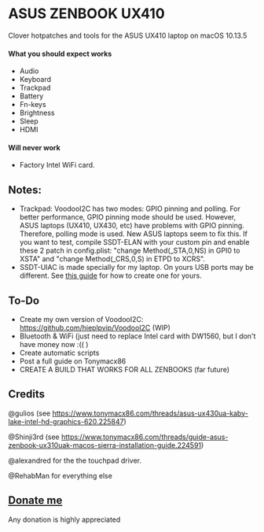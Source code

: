 # ASUS ZENBOOK UX410
Clover hotpatches and tools for the ASUS UX410 laptop on macOS 10.13.5

#### What you should expect works

* Audio
* Keyboard
* Trackpad
* Battery
* Fn-keys
* Brightness
* Sleep
* HDMI

#### Will never work

* Factory Intel WiFi card.

## Notes:
- Trackpad: VoodooI2C has two modes: GPIO pinning and polling. For better performance, GPIO pinning mode should be used. However, ASUS laptops (UX410, UX430, etc) have problems with GPIO pinning. Therefore, polling mode is used. New ASUS laptops seem to fix this. If you want to test, compile SSDT-ELAN with your custom pin and enable these 2 patch in config.plist: "change Method(_STA,0,NS) in GPI0 to XSTA" and "change Method(_CRS,0,S) in ETPD to XCRS".
- SSDT-UIAC is made specially for my laptop. On yours USB ports may be different. See [this guide](https://www.tonymacx86.com/threads/guide-creating-a-custom-ssdt-for-usbinjectall-kext.211311/) for how to create one for yours.

## To-Do

* Create my own version of VoodooI2C: https://github.com/hieplpvip/VoodooI2C (WIP)
* Bluetooth & WiFi (just need to replace Intel card with DW1560, but I don't have money now :(( )
* Create automatic scripts
* Post a full guide on Tonymacx86
* CREATE A BUILD THAT WORKS FOR ALL ZENBOOKS (far future)

## Credits

@gulios (see https://www.tonymacx86.com/threads/asus-ux430ua-kaby-lake-intel-hd-graphics-620.225847) 

@Shinji3rd (see https://www.tonymacx86.com/threads/guide-asus-zenbook-ux310uak-macos-sierra-installation-guide.224591)

@alexandred for the the touchpad driver.

@RehabMan for everything else

## [Donate me](https://paypal.me/hieplpvip)
Any donation is highly appreciated

